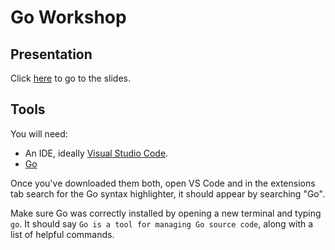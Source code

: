 # Go Workshop

## Presentation
Click [here](https://docs.google.com/presentation/d/1BvCaYkk_Dzeeaj4E63Bgb34BkLodKm-C4ww3XSULVsE/edit?usp=sharing) to go to the slides.

## Tools
You will need:
* An IDE, ideally [Visual Studio Code](https://code.visualstudio.com/download).
* [Go](https://golang.org/dl/)

Once you've downloaded them both, open VS Code and in the extensions tab search for the Go syntax highlighter, it should appear by searching "Go".

Make sure Go was correctly installed by opening a new terminal and typing `go`. It should say `Go is a tool for managing Go source code`, along with a list of helpful commands.

